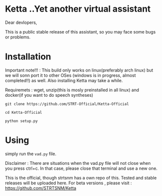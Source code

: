 # Ketta ..Yet another virtual assistant

Dear devlopers, 
              <p>This is a public stable release of this assistant, so you may face some bugs or problems.</p>
              
# Installation

Important note!!! : This build only works on linux(preferably arch linux) but we will sonn port it to other OSes (windows is in progress, almost completed!!) as well. Also installing Ketta may take a while.

Requiremets : wget, unzip(this is mosly preinstalled in all linux) and docker(if you want to do speech syntheses)

`git clone https://github.com/STRT-Official/Ketta-Official`

`cd Ketta-Official`

`python setup.py`

# Using

simply run the `vad.py` file.

Disclaimer : There are situations when the vad.py file will not close when you press ctrl+c. In that case, please close that terminal 
and use a new one.

This is the official, though strtsnm has a own repo of this. Tested and stable releases will be uploaded here. For beta versions , please visit : https://github.com/STRTSNM/Ketta
